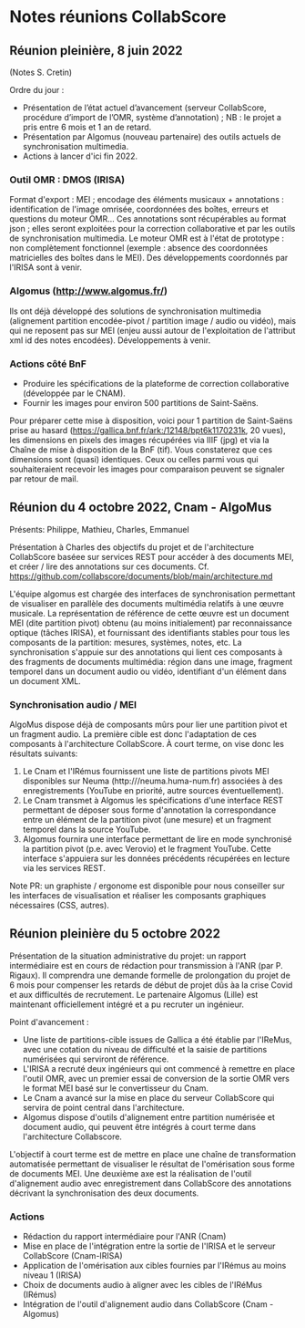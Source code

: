 # Notes réunions CollabScore

## Réunion pleinière, 8 juin 2022

(Notes S. Cretin)

Ordre du jour :

  - Présentation de l’état actuel d’avancement (serveur CollabScore, procédure d’import de l’OMR, système d’annotation) ; NB : le projet a pris entre 6 mois et 1 an de retard.
  - Présentation par Algomus (nouveau partenaire) des outils actuels de synchronisation multimedia.
  - Actions à lancer d'ici fin 2022.

### Outil OMR : DMOS (IRISA)

Format d'export : MEI ; encodage des éléments musicaux + annotations : identification de l'image omrisée, coordonnées des boîtes, erreurs et questions du moteur OMR... Ces annotations sont récupérables au format json ; elles seront exploitées pour la correction collaborative et par les outils de synchronisation multimedia. Le moteur OMR est à l'état de prototype : non complètement fonctionnel (exemple : absence des coordonnées matricielles des boîtes dans le MEI). Des développements coordonnés par l'IRISA sont à venir.

### Algomus (http://www.algomus.fr/)

Ils ont déjà développé des solutions de synchronisation multimedia (alignement partition encodée-pivot / partition image / audio ou vidéo), mais qui ne reposent pas sur MEI (enjeu aussi autour de l'exploitation de l'attribut xml id des notes encodées). Développements à venir.

### Actions côté BnF

- Produire les spécifications de la plateforme de correction collaborative (développée par le CNAM).
- Fournir les images pour environ 500 partitions de Saint-Saëns.

Pour préparer cette mise à disposition, voici pour 1 partition de Saint-Saëns prise au hasard (https://gallica.bnf.fr/ark:/12148/bpt6k1170231k, 20 vues), les dimensions en pixels des images récupérées via IIIF (jpg) et via la Chaîne de mise à disposition de la BnF (tif). Vous constaterez que ces dimensions sont (quasi) identiques. Ceux ou celles parmi vous qui souhaiteraient recevoir les images pour comparaison peuvent se signaler par retour de mail.

## Réunion du 4 octobre 2022, Cnam - AlgoMus

Présents: Philippe, Mathieu, Charles, Emmanuel

Présentation à Charles des objectifs du projet et de l'architecture CollabScore baséee sur services REST pour accéder à des documents MEI, et créer / lire 
des annotations sur ces documents. Cf. https://github.com/collabscore/documents/blob/main/architecture.md

L'équipe algomus est chargée des interfaces de synchronisation permettant de visualiser en parallèle des documents 
multimédia relatifs à une œuvre musicale. La représentation de référence de cette œuvre est un document MEI (dite partition pivot)
obtenu 
(au moins initialement) par reconnaissance optique (tâches IRISA), et fournissant des identifiants stables pour tous
les composants de la partition: mesures, systèmes, notes, etc. La synchronisation s'appuie sur des annotations qui lient
ces composants à des fragments de documents multimédia: région dans une image, fragment temporel dans un document audio ou
vidéo, identifiant d'un élément dans un document XML.

### Synchronisation audio / MEI

AlgoMus dispose déjà de composants mûrs pour lier une partition pivot et un fragment audio. La première cible est donc 
l'adaptation de ces composants à l'architecture CollabScore. À court terme, on vise donc les résultats suivants:
 
  1. Le Cnam et l'IRémus fournissent une liste de partitions pivots MEI disponibles sur Neuma (http:///neuma.huma-num.fr)
     associées à des enregistrements (YouTube en priorité, autre sources éventuellement).
  2. Le Cnam transmet à Algomus les spécifications d'une interface REST permettant de déposer sous forme d'annotation
     la correspondance entre un élément de la partition pivot (une mesure) et un fragment temporel dans la source YouTube.
  3. Algomus fournira une interface permettant de lire en mode synchronisé la partition pivot (p.e. avec Verovio) et 
     le fragment YouTube.  Cette interface s'appuiera sur les données précédents récupérées en lecture via les services REST. 
    
 Note PR: un graphiste / ergonome est disponible pour nous conseiller sur les interfaces de visualisation et réaliser les
 composants graphiques nécessaires (CSS, autres).

## Réunion pleinière du 5 octobre 2022

Présentation de la situation administrative du projet: un rapport intermédiaire est en cours de rédaction pour transmission à l'ANR (par P. Rigaux). Il comprendra une demande formelle de prolongation du projet de 6 mois pour compenser les retards de début de projet dûs àa la crise Covid et aux difficultés de recrutement. Le partenaire Algomus (Lille) est maintenant officiellement intégré et a pu recruter un ingénieur.

Point d'avancement :

  - Une liste de partitions-cible issues de Gallica a été établie par l'IReMus, avec une cotation du niveau de difficulté et la saisie de partitions numérisées qui serviront de référence.
  - L'IRISA a recruté deux ingénieurs qui ont commencé à remettre en place l'outil OMR, avec un premier essai de conversion de la sortie OMR vers le format MEI basé sur le convertisseur du Cnam. 
  - Le Cnam a avancé sur la mise en place du serveur CollabScore qui servira de point central dans l'architecture.
  - Algomus dispose d'outils d'alignement entre partition numérisée et document audio, qui peuvent être intégrés à court terme dans l'architecture Collabscore.

L'objectif à court terme est de mettre en place une chaîne de transformation automatisée permettant de visualiser le résultat de l'omérisation sous forme de documents MEI. Une deuxième axe est la réalisation de l'outil d'alignement audio avec enregistrement dans CollabScore des annotations décrivant la synchronisation des deux documents.


### Actions 

 - Rédaction du rapport intermédiaire pour l'ANR (Cnam)
 - Mise en place de l'intégration entre la sortie de l'IRISA et le serveur CollabScore (Cnam-IRISA)
 - Application de l'omérisation aux cibles fournies par l'IRémus au moins niveau 1 (IRISA)
 - Choix de documents audio à aligner avec les cibles de l'IRéMus (IRémus)
 - Intégration de l'outil d'alignement audio dans CollabScore (Cnam - Algomus)
